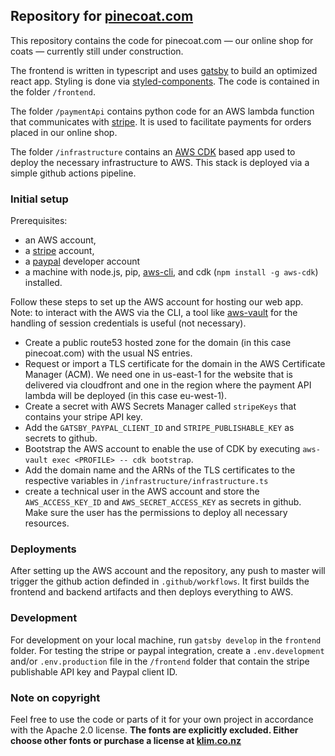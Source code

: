 ## Repository for [pinecoat.com](https://pinecoat.com)

This repository contains the code for pinecoat.com — our online shop for coats — currently still under construction.

The frontend is written in typescript and uses [gatsby](https://www.gatsbyjs.com/) to build an optimized react app. Styling is done via [styled-components](https://styled-components.com/). The code is contained in the folder `/frontend`.

The folder `/paymentApi` contains python code for an AWS lambda function that communicates with [stripe](https://stripe.com). It is used to facilitate payments for orders placed in our online shop.

The folder `/infrastructure` contains an [AWS CDK](https://aws.amazon.com/cdk/) based app used to deploy the necessary infrastructure to AWS. This stack is deployed via a simple github actions pipeline.

### Initial setup

Prerequisites:

- an AWS account,
- a [stripe](https://stripe.com) account,
- a [paypal](https://developer.paypal.com/home/) developer account
- a machine with node.js, pip, [aws-cli](https://docs.aws.amazon.com/cli/latest/userguide/cli-chap-install.html), and cdk (`npm install -g aws-cdk`) installed.

Follow these steps to set up the AWS account for hosting our web app. Note: to interact with the AWS via the CLI, a tool like [aws-vault](https://github.com/99designs/aws-vault) for the handling of session credentials is useful (not necessary).

- Create a public route53 hosted zone for the domain (in this case pinecoat.com) with the usual NS entries.
- Request or import a TLS certificate for the domain in the AWS Certificate Manager (ACM). We need one in us-east-1 for the website that is delivered via cloudfront and one in the region where the payment API lambda will be deployed (in this case eu-west-1).
- Create a secret with AWS Secrets Manager called `stripeKeys` that contains your stripe API key.
- Add the `GATSBY_PAYPAL_CLIENT_ID` and `STRIPE_PUBLISHABLE_KEY` as secrets to github.
- Bootstrap the AWS account to enable the use of CDK by executing `aws-vault exec <PROFILE> -- cdk bootstrap`.
- Add the domain name and the ARNs of the TLS certificates to the respective variables in `/infrastructure/infrastructure.ts`
- create a technical user in the AWS account and store the `AWS_ACCESS_KEY_ID` and `AWS_SECRET_ACCESS_KEY` as secrets in github. Make sure the user has the permissions to deploy all necessary resources.

### Deployments

After setting up the AWS account and the repository, any push to master will trigger the github action definded in `.github/workflows`. It first builds the frontend and backend artifacts and then deploys everything to AWS.

### Development

For development on your local machine, run `gatsby develop` in the `frontend` folder. For testing the stripe or paypal integration, create a `.env.development` and/or `.env.production` file in the `/frontend` folder that contain the stripe publishable API key and Paypal client ID.

### Note on copyright

Feel free to use the code or parts of it for your own project in accordance with the Apache 2.0 license. **The fonts are explicitly excluded. Either choose other fonts or purchase a license at [klim.co.nz](https://klim.co.nz)**
